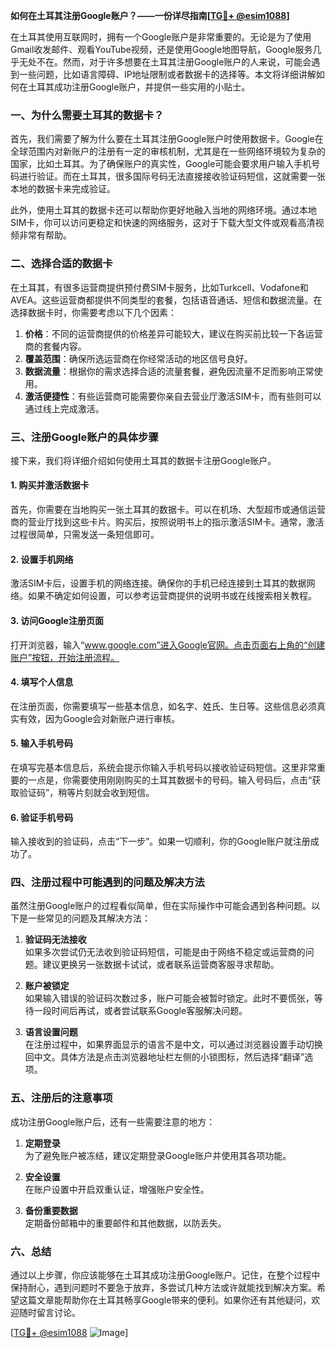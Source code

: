 **如何在土耳其注册Google账户？——一份详尽指南[[TG💪+ @esim1088](https://t.me/s/esim1088)]**

在土耳其使用互联网时，拥有一个Google账户是非常重要的。无论是为了使用Gmail收发邮件、观看YouTube视频，还是使用Google地图导航，Google服务几乎无处不在。然而，对于许多想要在土耳其注册Google账户的人来说，可能会遇到一些问题，比如语言障碍、IP地址限制或者数据卡的选择等。本文将详细讲解如何在土耳其成功注册Google账户，并提供一些实用的小贴士。

### 一、为什么需要土耳其的数据卡？

首先，我们需要了解为什么要在土耳其注册Google账户时使用数据卡。Google在全球范围内对新账户的注册有一定的审核机制，尤其是在一些网络环境较为复杂的国家，比如土耳其。为了确保账户的真实性，Google可能会要求用户输入手机号码进行验证。而在土耳其，很多国际号码无法直接接收验证码短信，这就需要一张本地的数据卡来完成验证。

此外，使用土耳其的数据卡还可以帮助你更好地融入当地的网络环境。通过本地SIM卡，你可以访问更稳定和快速的网络服务，这对于下载大型文件或观看高清视频非常有帮助。

### 二、选择合适的数据卡

在土耳其，有很多运营商提供预付费SIM卡服务，比如Turkcell、Vodafone和AVEA。这些运营商都提供不同类型的套餐，包括语音通话、短信和数据流量。在选择数据卡时，你需要考虑以下几个因素：

1. **价格**：不同的运营商提供的价格差异可能较大，建议在购买前比较一下各运营商的套餐内容。
2. **覆盖范围**：确保所选运营商在你经常活动的地区信号良好。
3. **数据流量**：根据你的需求选择合适的流量套餐，避免因流量不足而影响正常使用。
4. **激活便捷性**：有些运营商可能需要你亲自去营业厅激活SIM卡，而有些则可以通过线上完成激活。

### 三、注册Google账户的具体步骤

接下来，我们将详细介绍如何使用土耳其的数据卡注册Google账户。

#### 1. 购买并激活数据卡

首先，你需要在当地购买一张土耳其的数据卡。可以在机场、大型超市或通信运营商的营业厅找到这些卡片。购买后，按照说明书上的指示激活SIM卡。通常，激活过程很简单，只需发送一条短信即可。

#### 2. 设置手机网络

激活SIM卡后，设置手机的网络连接。确保你的手机已经连接到土耳其的数据网络。如果不确定如何设置，可以参考运营商提供的说明书或在线搜索相关教程。

#### 3. 访问Google注册页面

打开浏览器，输入“www.google.com”进入Google官网。点击页面右上角的“创建账户”按钮，开始注册流程。

#### 4. 填写个人信息

在注册页面，你需要填写一些基本信息，如名字、姓氏、生日等。这些信息必须真实有效，因为Google会对新账户进行审核。

#### 5. 输入手机号码

在填写完基本信息后，系统会提示你输入手机号码以接收验证码短信。这里非常重要的一点是，你需要使用刚刚购买的土耳其数据卡的号码。输入号码后，点击“获取验证码”，稍等片刻就会收到短信。

#### 6. 验证手机号码

输入接收到的验证码，点击“下一步”。如果一切顺利，你的Google账户就注册成功了。

### 四、注册过程中可能遇到的问题及解决方法

虽然注册Google账户的过程看似简单，但在实际操作中可能会遇到各种问题。以下是一些常见的问题及其解决方法：

1. **验证码无法接收**  
   如果多次尝试仍无法收到验证码短信，可能是由于网络不稳定或运营商的问题。建议更换另一张数据卡试试，或者联系运营商客服寻求帮助。

2. **账户被锁定**  
   如果输入错误的验证码次数过多，账户可能会被暂时锁定。此时不要慌张，等待一段时间后再试，或者尝试联系Google客服解决问题。

3. **语言设置问题**  
   在注册过程中，如果界面显示的语言不是中文，可以通过浏览器设置手动切换回中文。具体方法是点击浏览器地址栏左侧的小锁图标，然后选择“翻译”选项。

### 五、注册后的注意事项

成功注册Google账户后，还有一些需要注意的地方：

1. **定期登录**  
   为了避免账户被冻结，建议定期登录Google账户并使用其各项功能。

2. **安全设置**  
   在账户设置中开启双重认证，增强账户安全性。

3. **备份重要数据**  
   定期备份邮箱中的重要邮件和其他数据，以防丢失。

### 六、总结

通过以上步骤，你应该能够在土耳其成功注册Google账户。记住，在整个过程中保持耐心，遇到问题时不要急于放弃，多尝试几种方法或许就能找到解决方案。希望这篇文章能帮助你在土耳其畅享Google带来的便利。如果你还有其他疑问，欢迎随时留言讨论。

[[TG💪+ @esim1088](https://t.me/s/esim1088) ![Image](https://i.postimg.cc/4NQfJmqS/Snipaste-2025-05-13-00-14-12.png)]